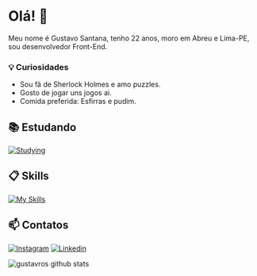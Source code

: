 # Olá! 👋

Meu nome é Gustavo Santana, tenho 22 anos, moro em Abreu e Lima-PE, sou desenvolvedor Front-End.

### 💡 Curiosidades

- Sou fã de Sherlock Holmes e amo puzzles.
- Gosto de jogar uns jogos ai.
- Comida preferida: Esfirras e pudim.

## 📚 Estudando

[![Studying](https://skillicons.dev/icons?i=typescript,styledcomponents)](https://skillicons.dev)

## 📋 Skills

[![My Skills](https://skillicons.dev/icons?i=js,react,html,css,tailwind,sass)](https://skillicons.dev)

## 📫 Contatos

[![Instagram](https://skillicons.dev/icons?i=instagram)](https://www.instagram.com/gustawro/)
[![Linkedin](https://skillicons.dev/icons?i=linkedin)](https://www.linkedin.com/in/gustavro/)


![gustavros github stats](https://github-readme-stats.vercel.app/api?username=gustavros&hide=[%22issues%22]&show_icons=true)
